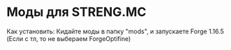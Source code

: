 # Моды для STRENG.MC
Как установить:
Кидайте моды в папку "mods", и запускаете Forge 1.16.5
(Если с тл, то не выбераем ForgeOptifine)
